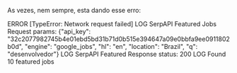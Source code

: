 As vezes, nem sempre, esta dando esse erro:

 ERROR  [TypeError: Network request failed]
 LOG  SerpAPI Featured Jobs Request params: {"api_key": "32c2077982745b4e01ebd5bd31b71d0b515e394647a09e0bbfa9ee0911802b0d", "engine": "google_jobs", "hl": "en", "location": "Brazil", "q": "desenvolvedor"}
 LOG  SerpAPI Featured Response status: 200
 LOG  Found 10 featured jobs

